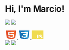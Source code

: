 # Hi, I'm Marcio!

<div>
  <a href="https://github.com/MarcioSouzaTI">
  <img aling="center" height="180" src="https://github-readme-stats.vercel.app/api?username=MarcioSouzaTI&show_icons=true&theme=radical"/>
  <img aling="center" height="180" src="https://github-readme-stats.vercel.app/api/top-langs/?username=MarcioSouzaTI&layout=compact&langs_16&theme=radical"/> 
  
</div>
  
<div style="display: inline_block"><br>
  <img align"center" alt="Marcio-HTML" height="30" width="40" src="https://raw.githubusercontent.com/devicons/devicon/master/icons/html5/html5-original.svg">
  <img align"center" alt="Marcio-CSS" height="30" width="40" src="https://raw.githubusercontent.com/devicons/devicon/master/icons/css3/css3-original.svg">
  <img align"center" alt="Marcio-Js" height="30" width="40" src="https://raw.githubusercontent.com/devicons/devicon/master/icons/javascript/javascript-plain.svg">
</div>

<div>
<a href="https://instagram.com/marcio.g.desouza/"><img src="https://img.shields.io/badge/-Instagram-%23E4405F?style=for-the-badge&logo=instagram&logoColor=white"></a>
<a href="https://www.linkedin.com/in/marcioggonzaga/"><img src="https://img.shields.io/badge/-LinkedIn-%230077B5?style=for-the-badge&logo=linkedin&logoColor=white"></a>   
</div>
<!--
**MarcioSouzaTI/MarcioSouzaTI** is a ✨ _special_ ✨ repository because its `README.md` (this file) appears on your GitHub profile.

Here are some ideas to get you started:

- 🔭 I’m currently working on ...
- 🌱 I’m currently learning ...
- 👯 I’m looking to collaborate on ...
- 🤔 I’m looking for help with ...
- 💬 Ask me about ...
- 📫 How to reach me: ...
- 😄 Pronouns: ...
- ⚡ Fun fact: ...
-->
